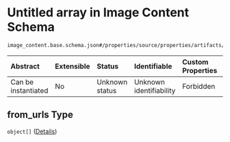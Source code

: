 # Untitled array in Image Content Schema

```txt
image_content.base.schema.json#/properties/source/properties/artifacts/properties/from_urls
```



| Abstract            | Extensible | Status         | Identifiable            | Custom Properties | Additional Properties | Access Restrictions | Defined In                                                                                        |
| :------------------ | :--------- | :------------- | :---------------------- | :---------------- | :-------------------- | :------------------ | :------------------------------------------------------------------------------------------------ |
| Can be instantiated | No         | Unknown status | Unknown identifiability | Forbidden         | Allowed               | none                | [image\_content.base.schema.json\*](../out/image_content.base.schema.json "open original schema") |

## from\_urls Type

`object[]` ([Details](image_content-properties-source-properties-artifacts-properties-from_urls-items.md))
